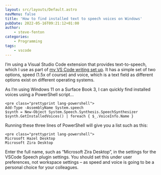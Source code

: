 ```yaml
---
layout: src/layouts/Default.astro
navMenu: false
title: 'How to find installed text to speech voices on Windows'
pubDate: 2022-05-16T09:21:12+01:00
author:
    - steve-fenton
categories:
    - Programming
tags:
    - vscode
---
```


I’m using a Visual Studio Code extension that provides text-to-speech, which I use as part of [my VS Code writing set up](/2022/03/writing-in-visual-studio-code/). It has a simple set of two options, speed (1.5x of course) and voice, which is a text field as different options exist on different operating systems.

As I’m using Windows 11 on a Surface Book 3, I can quickly find installed voices using a PowerShell script…

```
<pre class="prettyprint lang-powershell">
Add-Type -AssemblyName System.speech
$synth = New-Object System.Speech.Synthesis.SpeechSynthesizer
$synth.GetInstalledVoices() | foreach { $_.VoiceInfo.Name }
```
Running these three lines of PowerShell will give you a list such as this:

```
<pre class="prettyprint lang-powershell">
Microsoft Hazel Desktop
Microsoft Zira Desktop
```
Enter the full name, such as “Microsoft Zira Desktop”, in the settings for the VSCode Speech plugin settings. You should set this under user preferences, not workspace settings – as speed and voice is going to be a personal choice for your colleagues.
